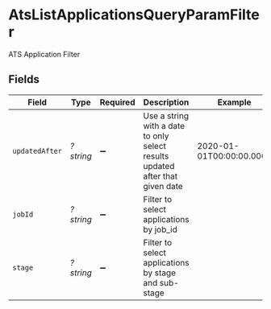 # AtsListApplicationsQueryParamFilter

ATS Application Filter


## Fields

| Field                                                                         | Type                                                                          | Required                                                                      | Description                                                                   | Example                                                                       |
| ----------------------------------------------------------------------------- | ----------------------------------------------------------------------------- | ----------------------------------------------------------------------------- | ----------------------------------------------------------------------------- | ----------------------------------------------------------------------------- |
| `updatedAfter`                                                                | *?string*                                                                     | :heavy_minus_sign:                                                            | Use a string with a date to only select results updated after that given date | 2020-01-01T00:00:00.000Z                                                      |
| `jobId`                                                                       | *?string*                                                                     | :heavy_minus_sign:                                                            | Filter to select applications by job_id                                       |                                                                               |
| `stage`                                                                       | *?string*                                                                     | :heavy_minus_sign:                                                            | Filter to select applications by stage and sub-stage                          |                                                                               |